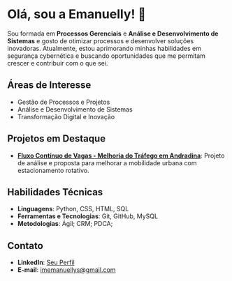 # Olá, sou a Emanuelly! 👋

Sou formada em **Processos Gerenciais** e **Análise e Desenvolvimento de Sistemas** e gosto de otimizar processos e desenvolver soluções inovadoras. Atualmente, estou aprimorando minhas habilidades em segurança cybernética e buscando oportunidades que me permitam crescer e contribuir com o que sei.

## Áreas de Interesse
- Gestão de Processos e Projetos
- Análise e Desenvolvimento de Sistemas
- Transformação Digital e Inovação

## Projetos em Destaque
- **[Fluxo Contínuo de Vagas - Melhoria do Tráfego em Andradina](https://github.com/emanuellys/Fluxo-cont-nuo-de-vagas)**: Projeto de análise e proposta para melhorar a mobilidade urbana com estacionamento rotativo.

## Habilidades Técnicas
- **Linguagens**: Python, CSS, HTML, SQL
- **Ferramentas e Tecnologias**: Git, GitHub, MySQL
- **Metodologias**: Ágil; CRM; PDCA; 

## Contato
- **LinkedIn**: [Seu Perfil](www.linkedin.com/in/emanuelly-santanna-9b846122a)
- **E-mail**: imemanuellys@gmail.com
